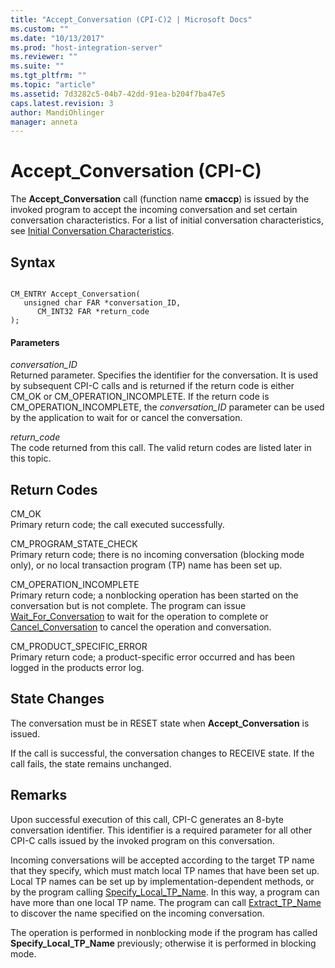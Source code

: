 ```yaml
---
title: "Accept_Conversation (CPI-C)2 | Microsoft Docs"
ms.custom: ""
ms.date: "10/13/2017"
ms.prod: "host-integration-server"
ms.reviewer: ""
ms.suite: ""
ms.tgt_pltfrm: ""
ms.topic: "article"
ms.assetid: 7d3282c5-04b7-42dd-91ea-b204f7ba47e5
caps.latest.revision: 3
author: MandiOhlinger
manager: anneta
---
```

# Accept_Conversation (CPI-C)
The **Accept_Conversation** call (function name **cmaccp**) is issued by the invoked program to accept the incoming conversation and set certain conversation characteristics. For a list of initial conversation characteristics, see [Initial Conversation Characteristics](../Topic/Initial%20Conversation%20Characteristics2.md).  
  
## Syntax  
  
```  
  
CM_ENTRY Accept_Conversation(   
   unsigned char FAR *conversation_ID,    
      CM_INT32 FAR *return_code              
);  
```  
  
#### Parameters  
 *conversation_ID*  
 Returned parameter. Specifies the identifier for the conversation. It is used by subsequent CPI-C calls and is returned if the return code is either CM_OK or CM_OPERATION_INCOMPLETE. If the return code is CM_OPERATION_INCOMPLETE, the *conversation_ID* parameter can be used by the application to wait for or cancel the conversation.  
  
 *return_code*  
 The code returned from this call. The valid return codes are listed later in this topic.  
  
## Return Codes  
 CM_OK  
 Primary return code; the call executed successfully.  
  
 CM_PROGRAM_STATE_CHECK  
 Primary return code; there is no incoming conversation (blocking mode only), or no local transaction program (TP) name has been set up.  
  
 CM_OPERATION_INCOMPLETE  
 Primary return code; a nonblocking operation has been started on the conversation but is not complete. The program can issue [Wait_For_Conversation](../core/wait-for-conversation-cpi-c.md) to wait for the operation to complete or [Cancel_Conversation](../core/cancel-conversation-cpi-c.md) to cancel the operation and conversation.  
  
 CM_PRODUCT_SPECIFIC_ERROR  
 Primary return code; a product-specific error occurred and has been logged in the products error log.  
  
## State Changes  
 The conversation must be in RESET state when **Accept_Conversation** is issued.  
  
 If the call is successful, the conversation changes to RECEIVE state. If the call fails, the state remains unchanged.  
  
## Remarks  
 Upon successful execution of this call, CPI-C generates an 8-byte conversation identifier. This identifier is a required parameter for all other CPI-C calls issued by the invoked program on this conversation.  
  
 Incoming conversations will be accepted according to the target TP name that they specify, which must match local TP names that have been set up. Local TP names can be set up by implementation-dependent methods, or by the program calling [Specify_Local_TP_Name](../core/specify-local-tp-name-cpi-c.md). In this way, a program can have more than one local TP name. The program can call [Extract_TP_Name](../core/extract-tp-name-cpi-c.md) to discover the name specified on the incoming conversation.  
  
 The operation is performed in nonblocking mode if the program has called **Specify_Local_TP_Name** previously; otherwise it is performed in blocking mode.